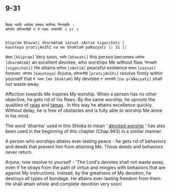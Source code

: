 ## 9-31


```shloka-sa

क्षिप्रम् भवति धर्मात्मा शश्वत् शान्तिम् निगच्छति ।
कौन्तेय प्रतिजानीही न मे भक्तः पणश्यति ॥ ३१ ॥

```
```shloka-sa-hk

kSipram bhavati dharmAtmA zazvat zAntim nigacchati |
kaunteya pratijAnIhI na me bhaktaH paNazyati || 31 ||

```
`क्षिप्रम्` `[kSipram]` Very soon, `भवति` `[bhavati]` this person becomes `धर्मात्मा` `[dharmAtmA]` an excellent devotee, who worships Me without flaw. `निगच्छति` `[nigacchati]` He attains `शान्तिम्` `[zAntim]` peaceful existence `शश्वत्` `[zazvat]` forever. `कौन्तेय` `[kaunteya]` Arjuna, `प्रतिजानीहि` `[pratijAnIhi]` resolve firmly within yourself that `मे भक्तः` `[me bhaktaH]` My devotee `न प्रणश्यति` `[na praNazyati]` shall not waste away.

Affection towards Me inspires My worship. When a person has no other objective, he gets rid of his flaws. By the same worship, he uproots the qualities of 
[rajas](satva_rajas_tamas)
 and 
[tamas](satva_rajas_tamas)
. In this way he attains excellence quickly. Without delay, he is free of obstacles and is fully able to worship Me alone in his mind. 

The word 'dharma' used in this Shloka to mean '
[devoted worship](Chapter_7.md#bhakti_a_defn)
' has also been used in the beginning of this chapter (Chap.9#3) in a similar manner.

A person who worships attains ever-lasting peace - he gets rid of behaviors and deeds that prevent him from attaining Me. Those deeds and behaviors never return. 

Arjuna, now resolve to yourself - 'The Lord's devotee shall not waste away, even if he strays from the path of virtue and mingles with behaviors that are against My instructions. Instead, by the greatness of My devotion, he destroys all types of bondage. He attains ever-lasting freedom from them. He shall attain whole and complete devotion very soon’.



